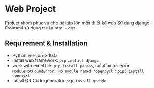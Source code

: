 # Web Project
Project nhóm phục vụ cho bài tập lớn môn thiết kế web
Sử dụng django
Frontend sử dụng thuần html + css

## Requirement & Installation
- Python version: 3.10.0
- install web framework: `pip install django`
- work with excel file: `pip install pandas`, solution for error `ModuleNotFoundError: No module named 'openpyxl'`: `pip3 install openpyxl`
- install QR Code generator: `pip install qrcode`



